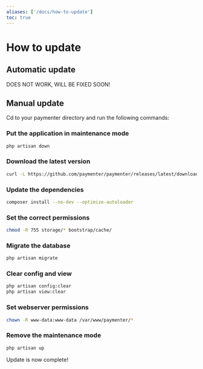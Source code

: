 ```yaml
---
aliases: ['/docs/how-to-update']
toc: true
---
```


# How to update

## Automatic update
DOES NOT WORK, WILL BE FIXED SOON! 
<!--
Run the following command in your terminal:
```bash
cd /var/www/paymenter
php artisan p:upgrade
```
-->

## Manual update
Cd to your paymenter directory and run the following commands:
### Put the application in maintenance mode
```bash
php artisan down
```

### Download the latest version
```bash
curl -L https://github.com/paymenter/paymenter/releases/latest/download/paymenter.tar.gz | tar -xz
```

### Update the dependencies
```bash
composer install --no-dev --optimize-autoloader
```

### Set the correct permissions
```bash
chmod -R 755 storage/* bootstrap/cache/
```

### Migrate the database
```bash
php artisan migrate
```

### Clear config and view
```bash
php artisan config:clear
php artisan view:clear
```

### Set webserver permissions
```bash
chown -R www-data:www-data /var/www/paymenter/*
```

### Remove the maintenance mode
```bash
php artisan up
```

Update is now complete!